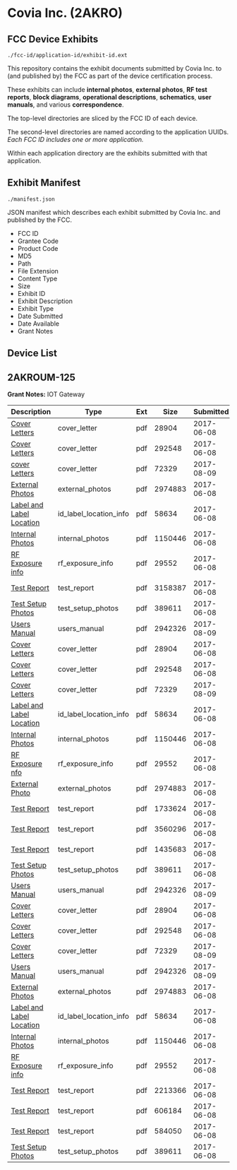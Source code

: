 # Covia Inc. (2AKRO)
## FCC Device Exhibits

```
./fcc-id/application-id/exhibit-id.ext
```

This repository contains the exhibit documents submitted by Covia Inc. to (and published by) the FCC as part of the device certification process.

These exhibits can include **internal photos**, **external photos**, **RF test reports**, **block diagrams**, **operational descriptions**, **schematics**, **user manuals**, and various **correspondence**.

The top-level directories are sliced by the FCC ID of each device.

The second-level directories are named according to the application UUIDs. *Each FCC ID includes one or more application.*

Within each application directory are the exhibits submitted with that application. 

## Exhibit Manifest

```
./manifest.json
```

JSON manifest which describes each exhibit submitted by Covia Inc. and published by the FCC.

- FCC ID
- Grantee Code
- Product Code
- MD5
- Path
- File Extension
- Content Type
- Size
- Exhibit ID
- Exhibit Description
- Exhibit Type
- Date Submitted
- Date Available
- Grant Notes

## Device List
## 2AKROUM-125
**Grant Notes:** IOT Gateway

| Description | Type | Ext | Size | Submitted | Available |
| ----------- | ---- | --- | ---- | --------- | --------- |
| [Cover Letters](2AKROUM-125/e4ad536d1fee3c0394ec51807294f017/3418559.pdf) | cover_letter | pdf | 28904 | 2017-06-08 | 2017-06-08 |
| [Cover Letters](2AKROUM-125/e4ad536d1fee3c0394ec51807294f017/3418560.pdf) | cover_letter | pdf | 292548 | 2017-06-08 | 2017-06-08 |
| [cover Letters](2AKROUM-125/e4ad536d1fee3c0394ec51807294f017/3503103.pdf) | cover_letter | pdf | 72329 | 2017-08-09 | 2017-06-08 |
| [External Photos](2AKROUM-125/e4ad536d1fee3c0394ec51807294f017/3418561.pdf) | external_photos | pdf | 2974883 | 2017-06-08 | 2017-06-08 |
| [Label and Label Location](2AKROUM-125/e4ad536d1fee3c0394ec51807294f017/3418568.pdf) | id_label_location_info | pdf | 58634 | 2017-06-08 | 2017-06-08 |
| [Internal Photos](2AKROUM-125/e4ad536d1fee3c0394ec51807294f017/3418567.pdf) | internal_photos | pdf | 1150446 | 2017-06-08 | 2017-06-08 |
| [RF Exposure info](2AKROUM-125/e4ad536d1fee3c0394ec51807294f017/3418570.pdf) | rf_exposure_info | pdf | 29552 | 2017-06-08 | 2017-06-08 |
| [Test Report](2AKROUM-125/e4ad536d1fee3c0394ec51807294f017/3418575.pdf) | test_report | pdf | 3158387 | 2017-06-08 | 2017-06-08 |
| [Test Setup Photos](2AKROUM-125/e4ad536d1fee3c0394ec51807294f017/3418574.pdf) | test_setup_photos | pdf | 389611 | 2017-06-08 | 2017-06-08 |
| [Users Manual](2AKROUM-125/e4ad536d1fee3c0394ec51807294f017/3503091.pdf) | users_manual | pdf | 2942326 | 2017-08-09 | 2017-06-08 |
| [Cover Letters](2AKROUM-125/81fc86654567683acc1e75320fb3dc75/3418559.pdf) | cover_letter | pdf | 28904 | 2017-06-08 | 2017-06-08 |
| [Cover Letters](2AKROUM-125/81fc86654567683acc1e75320fb3dc75/3418560.pdf) | cover_letter | pdf | 292548 | 2017-06-08 | 2017-06-08 |
| [Cover Letters](2AKROUM-125/81fc86654567683acc1e75320fb3dc75/3503103.pdf) | cover_letter | pdf | 72329 | 2017-08-09 | 2017-06-08 |
| [Label and Label Location](2AKROUM-125/81fc86654567683acc1e75320fb3dc75/3418568.pdf) | id_label_location_info | pdf | 58634 | 2017-06-08 | 2017-06-08 |
| [Internal Photos](2AKROUM-125/81fc86654567683acc1e75320fb3dc75/3418567.pdf) | internal_photos | pdf | 1150446 | 2017-06-08 | 2017-06-08 |
| [RF Exposure  nfo](2AKROUM-125/81fc86654567683acc1e75320fb3dc75/3418570.pdf) | rf_exposure_info | pdf | 29552 | 2017-06-08 | 2017-06-08 |
| [External Photo](2AKROUM-125/81fc86654567683acc1e75320fb3dc75/3418561.pdf) | external_photos | pdf | 2974883 | 2017-06-08 | 2017-06-08 |
| [Test Report](2AKROUM-125/81fc86654567683acc1e75320fb3dc75/3418595.pdf) | test_report | pdf | 1733624 | 2017-06-08 | 2017-06-08 |
| [Test Report](2AKROUM-125/81fc86654567683acc1e75320fb3dc75/3418596.pdf) | test_report | pdf | 3560296 | 2017-06-08 | 2017-06-08 |
| [Test Report](2AKROUM-125/81fc86654567683acc1e75320fb3dc75/3418597.pdf) | test_report | pdf | 1435683 | 2017-06-08 | 2017-06-08 |
| [Test Setup Photos](2AKROUM-125/81fc86654567683acc1e75320fb3dc75/3418574.pdf) | test_setup_photos | pdf | 389611 | 2017-06-08 | 2017-06-08 |
| [Users Manual](2AKROUM-125/81fc86654567683acc1e75320fb3dc75/3503091.pdf) | users_manual | pdf | 2942326 | 2017-08-09 | 2017-06-08 |
| [Cover Letters](2AKROUM-125/68f5e848daf98238d42e4ac70998b574/3418559.pdf) | cover_letter | pdf | 28904 | 2017-06-08 | 2017-06-08 |
| [Cover Letters](2AKROUM-125/68f5e848daf98238d42e4ac70998b574/3418560.pdf) | cover_letter | pdf | 292548 | 2017-06-08 | 2017-06-08 |
| [Cover Letters](2AKROUM-125/68f5e848daf98238d42e4ac70998b574/3503103.pdf) | cover_letter | pdf | 72329 | 2017-08-09 | 2017-06-08 |
| [Users Manual](2AKROUM-125/68f5e848daf98238d42e4ac70998b574/3503091.pdf) | users_manual | pdf | 2942326 | 2017-08-09 | 2017-06-08 |
| [External Photos](2AKROUM-125/68f5e848daf98238d42e4ac70998b574/3418561.pdf) | external_photos | pdf | 2974883 | 2017-06-08 | 2017-06-08 |
| [Label and Label Location](2AKROUM-125/68f5e848daf98238d42e4ac70998b574/3418568.pdf) | id_label_location_info | pdf | 58634 | 2017-06-08 | 2017-06-08 |
| [Internal Photos](2AKROUM-125/68f5e848daf98238d42e4ac70998b574/3418567.pdf) | internal_photos | pdf | 1150446 | 2017-06-08 | 2017-06-08 |
| [RF Exposure info](2AKROUM-125/68f5e848daf98238d42e4ac70998b574/3418570.pdf) | rf_exposure_info | pdf | 29552 | 2017-06-08 | 2017-06-08 |
| [Test Report](2AKROUM-125/68f5e848daf98238d42e4ac70998b574/3418642.pdf) | test_report | pdf | 2213366 | 2017-06-08 | 2017-06-08 |
| [Test Report](2AKROUM-125/68f5e848daf98238d42e4ac70998b574/3418643.pdf) | test_report | pdf | 606184 | 2017-06-08 | 2017-06-08 |
| [Test Report](2AKROUM-125/68f5e848daf98238d42e4ac70998b574/3418644.pdf) | test_report | pdf | 584050 | 2017-06-08 | 2017-06-08 |
| [Test Setup Photos](2AKROUM-125/68f5e848daf98238d42e4ac70998b574/3418574.pdf) | test_setup_photos | pdf | 389611 | 2017-06-08 | 2017-06-08 |
